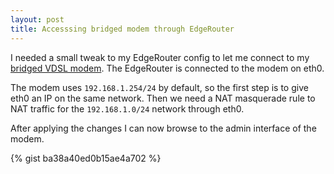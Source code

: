 ```yaml
---
layout: post
title: Accesssing bridged modem through EdgeRouter
---
```


I needed a small tweak to my EdgeRouter config to let me connect to my [bridged VDSL modem](https://www.spark.co.nz/help/internet-data/equipment/huawei/hg630b-gateway/setup-bridge-mode-huawei-hg630b/). The EdgeRouter is connected to the modem on eth0.

The modem uses `192.168.1.254/24` by default, so the first step is to give eth0 an IP on the same network. Then we need a NAT masquerade rule to NAT traffic for the `192.168.1.0/24` network through eth0. 

After applying the changes I can now browse to the admin interface of the modem.

{% gist ba38a40ed0b15ae4a702 %}
